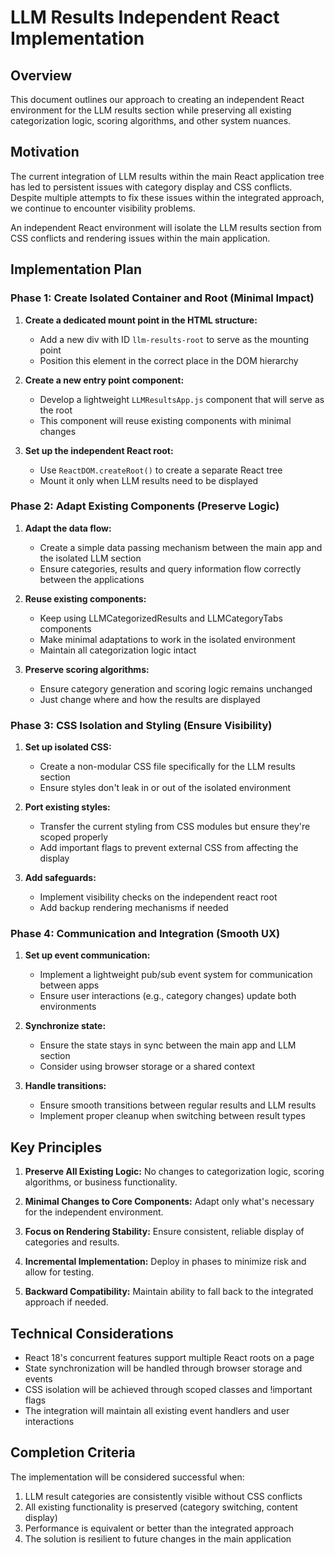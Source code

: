 # LLM Results Independent React Implementation

## Overview

This document outlines our approach to creating an independent React environment for the LLM results section while preserving all existing categorization logic, scoring algorithms, and other system nuances.

## Motivation

The current integration of LLM results within the main React application tree has led to persistent issues with category display and CSS conflicts. Despite multiple attempts to fix these issues within the integrated approach, we continue to encounter visibility problems. 

An independent React environment will isolate the LLM results section from CSS conflicts and rendering issues within the main application.

## Implementation Plan

### Phase 1: Create Isolated Container and Root (Minimal Impact)

1. **Create a dedicated mount point in the HTML structure:**
   - Add a new div with ID `llm-results-root` to serve as the mounting point
   - Position this element in the correct place in the DOM hierarchy

2. **Create a new entry point component:**
   - Develop a lightweight `LLMResultsApp.js` component that will serve as the root
   - This component will reuse existing components with minimal changes

3. **Set up the independent React root:**
   - Use `ReactDOM.createRoot()` to create a separate React tree
   - Mount it only when LLM results need to be displayed

### Phase 2: Adapt Existing Components (Preserve Logic)

1. **Adapt the data flow:**
   - Create a simple data passing mechanism between the main app and the isolated LLM section
   - Ensure categories, results and query information flow correctly between the applications

2. **Reuse existing components:**
   - Keep using LLMCategorizedResults and LLMCategoryTabs components
   - Make minimal adaptations to work in the isolated environment
   - Maintain all categorization logic intact

3. **Preserve scoring algorithms:**
   - Ensure category generation and scoring logic remains unchanged
   - Just change where and how the results are displayed

### Phase 3: CSS Isolation and Styling (Ensure Visibility)

1. **Set up isolated CSS:**
   - Create a non-modular CSS file specifically for the LLM results section
   - Ensure styles don't leak in or out of the isolated environment

2. **Port existing styles:**
   - Transfer the current styling from CSS modules but ensure they're scoped properly
   - Add important flags to prevent external CSS from affecting the display

3. **Add safeguards:**
   - Implement visibility checks on the independent react root
   - Add backup rendering mechanisms if needed

### Phase 4: Communication and Integration (Smooth UX)

1. **Set up event communication:**
   - Implement a lightweight pub/sub event system for communication between apps
   - Ensure user interactions (e.g., category changes) update both environments

2. **Synchronize state:**
   - Ensure the state stays in sync between the main app and LLM section
   - Consider using browser storage or a shared context

3. **Handle transitions:**
   - Ensure smooth transitions between regular results and LLM results
   - Implement proper cleanup when switching between result types

## Key Principles

1. **Preserve All Existing Logic:** No changes to categorization logic, scoring algorithms, or business functionality.

2. **Minimal Changes to Core Components:** Adapt only what's necessary for the independent environment.

3. **Focus on Rendering Stability:** Ensure consistent, reliable display of categories and results.

4. **Incremental Implementation:** Deploy in phases to minimize risk and allow for testing.

5. **Backward Compatibility:** Maintain ability to fall back to the integrated approach if needed.

## Technical Considerations

- React 18's concurrent features support multiple React roots on a page
- State synchronization will be handled through browser storage and events
- CSS isolation will be achieved through scoped classes and !important flags
- The integration will maintain all existing event handlers and user interactions

## Completion Criteria

The implementation will be considered successful when:

1. LLM result categories are consistently visible without CSS conflicts
2. All existing functionality is preserved (category switching, content display)
3. Performance is equivalent or better than the integrated approach
4. The solution is resilient to future changes in the main application

